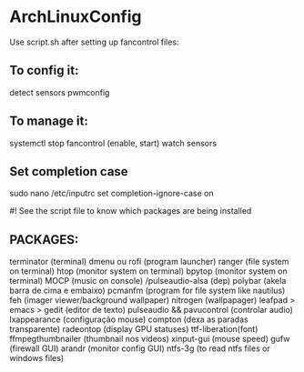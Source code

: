 # ArchLinuxConfig

Use script.sh after setting up fancontrol files:

To config it:
-------------
detect sensors
pwmconfig

To manage it:
-------------
systemctl stop fancontrol (enable, start)
watch sensors

Set completion case
-------------
sudo nano /etc/inputrc
set completion-ignore-case on

#! See the script file to know which packages are being installed

PACKAGES:
-------------
terminator (terminal)
dmenu ou rofi (program launcher)
ranger (file system on terminal)
htop (monitor system on terminal)
bpytop (monitor system on terminal)
MOCP (music on console) /pulseaudio-alsa (dep)
polybar (akela barra de cima e embaixo)
pcmanfm (program for file system like nautilus)
feh (imager viewer/background wallpaper)
nitrogen (wallpapager)
leafpad > emacs > gedit (editor de texto)
pulseaudio && pavucontrol (controlar audio)
lxappearance (configuração mouse)
compton (dexa as paradas transparente)
radeontop (display GPU statuses)
ttf-liberation(font)
ffmpegthumbnailer (thumbnail nos videos)
xinput-gui (mouse speed)
gufw (firewall GUI)
arandr (monitor config GUI)
ntfs-3g (to read ntfs files or windows files)
